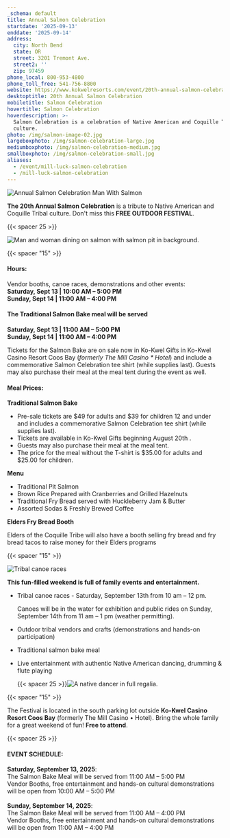 ```yaml
---
_schema: default
title: Annual Salmon Celebration
startdate: '2025-09-13'
enddate: '2025-09-14'
address:
  city: North Bend
  state: OR
  street: 3201 Tremont Ave.
  street2: ''
  zip: 97459
phone_local: 800-953-4800
phone_toll_free: 541-756-8800
website: https://www.kokwelresorts.com/event/20th-annual-salmon-celebration/
desktoptitle: 20th Annual Salmon Celebration
mobiletitle: Salmon Celebration
hovertitle: Salmon Celebration
hoverdescription: >-
  Salmon Celebration is a celebration of Native American and Coquille Tribal
  culture.
photo: /img/salmon-image-02.jpg
largeboxphoto: /img/salmon-celebration-large.jpg
mediumboxphoto: /img/salmon-celebration-medium.jpg
smallboxphoto: /img/salmon-celebration-small.jpg
aliases:
  - /event/mill-luck-salmon-celebration
  - /mill-luck-salmon-celebration
---
```

![Annual Salmon Celebration Man With Salmon](/img/salmon-celebration-medium.jpg)

**The 20th Annual Salmon Celebration** is a tribute to Native American and Coquille Tribal culture. Don't miss this **FREE OUTDOOR FESTIVAL**.

{{< spacer 25 >}}

![Man and woman dining on salmon with salmon pit in background.](/img/salmon-meal.jpg "A delicious meal of salmon is prepared over an open fire at The Annual Salmon Celebration.")

{{< spacer "15" >}}

#### Hours:

Vendor booths, canoe races, demonstrations and other events:<br>**Saturday, Sept 13 \| 10:00 AM – 5:00 PM<br>Sunday, Sept 14 \| 11:00 AM – 4:00 PM**

#### **The Traditional Salmon Bake meal will be served**

**Saturday, Sept 13 \| 11:00 AM – 5:00 PM<br>Sunday, Sept 14 \| 11:00 AM – 4:00 PM**

Tickets for the Salmon Bake are on sale now in Ko-Kwel Gifts in Ko-Kwel Casino Resort Coos Bay (*formerly The Mill Casino \* Hotel*) and include a commemorative Salmon Celebration tee shirt (while supplies last). Guests may also purchase their meal at the meal tent during the event as well.

#### **Meal Prices:**&nbsp;

**Traditional Salmon Bake**

* Pre-sale tickets are $49 for adults and $39 for children 12 and under and includes a commemorative Salmon Celebration tee shirt (while supplies last).
* Tickets are available in Ko-Kwel Gifts beginning August 20th&nbsp;.
* Guests may also purchase their meal at the meal tent.
* The price for the meal without the T-shirt is $35.00 for adults and $25.00 for children.

**Menu**

* Traditional Pit Salmon
* Brown Rice Prepared with Cranberries and Grilled Hazelnuts
* Traditional Fry Bread served with Huckleberry Jam & Butter
* Assorted Sodas & Freshly Brewed Coffee

**Elders Fry Bread Booth**

Elders of the Coquille Tribe will also have a booth selling fry bread and fry bread tacos to raise money for their Elders programs

{{< spacer "15" >}}

![Tribal canoe races](/img/salmon-canoe-races.jpg "Tribal canoe races add exhilaration to the day.")

**This fun-filled weekend is full of family events and entertainment.**

* Tribal canoe races - Saturday, September 13th from 10 am – 12 pm.

  Canoes will be in the water for exhibition and public rides on Sunday, September 14th&nbsp;from 11 am – 1 pm (weather permitting).

* Outdoor tribal vendors and crafts (demonstrations and hands-on participation)
* Traditional salmon bake meal
* Live entertainment with authentic Native American dancing, drumming & flute playing

  {{< spacer 25 >}}![A native dancer in full regalia.](/img/salmon-dancer.jpg "Native dancer from one of the nine federally recognized tribes in Oregon attend the annual celebration.")

{{< spacer "15" >}}

The Festival is located in the south parking lot outside **Ko-Kwel Casino Resort Coos Bay** (formerly The Mill Casino • Hotel). Bring the whole family for a great weekend of fun! **Free to attend**.

{{< spacer 25 >}}

#### **EVENT SCHEDULE:**

**Saturday, September 13, 2025**:<br>The Salmon Bake Meal will be served from 11:00 AM – 5:00 PM<br>Vendor Booths, free entertainment and hands-on cultural demonstrations will be open from 10:00 AM – 5:00 PM<br><br>**Sunday, September 14, 2025**:<br>The Salmon Bake Meal will be served from 11:00 AM – 4:00 PM<br>Vendor Booths, free entertainment and hands-on cultural demonstrations will be open from 11:00 AM – 4:00 PM